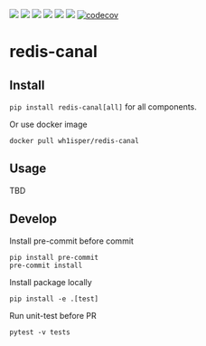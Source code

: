 ![](https://img.shields.io/github/license/wh1isper/redis-canal)
![](https://img.shields.io/github/v/release/wh1isper/redis-canal)
![](https://img.shields.io/docker/image-size/wh1isper/redis-canal)
![](https://img.shields.io/pypi/dm/redis-canal)
![](https://img.shields.io/github/last-commit/wh1isper/redis-canal)
![](https://img.shields.io/pypi/pyversions/redis-canal)
[![codecov](https://codecov.io/gh/Wh1isper/redis-canal/graph/badge.svg?token=DI8L42sAMw)](https://codecov.io/gh/Wh1isper/redis-canal)

# redis-canal

## Install

`pip install redis-canal[all]` for all components.

Or use docker image

`docker pull wh1isper/redis-canal`

## Usage

TBD

## Develop

Install pre-commit before commit

```
pip install pre-commit
pre-commit install
```

Install package locally

```
pip install -e .[test]
```

Run unit-test before PR

```
pytest -v tests
```
